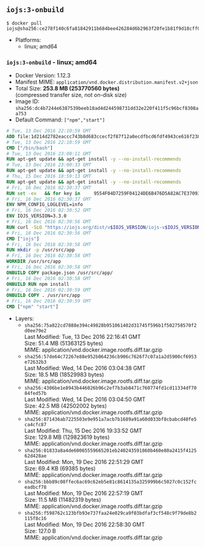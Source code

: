 ## `iojs:3-onbuild`

```console
$ docker pull iojs@sha256:ce278f140c6fa81842911b684bee426284d6b2963f20fe1b81f9d18cff0022a0
```

-	Platforms:
	-	linux; amd64

### `iojs:3-onbuild` - linux; amd64

-	Docker Version: 1.12.3
-	Manifest MIME: `application/vnd.docker.distribution.manifest.v2+json`
-	Total Size: **253.8 MB (253770560 bytes)**  
	(compressed transfer size, not on-disk size)
-	Image ID: `sha256:dc4b7244e6387539beeb18ad4d244598731dd32e220f411f5c96bcf8308aa753`
-	Default Command: `["npm","start"]`

```dockerfile
# Tue, 13 Dec 2016 22:10:59 GMT
ADD file:1d214d2782eaccc743b8d683ccecf2f87f12a0ecdfbcd6fdf4943ce616f23870 in / 
# Tue, 13 Dec 2016 22:10:59 GMT
CMD ["/bin/bash"]
# Tue, 13 Dec 2016 23:00:11 GMT
RUN apt-get update && apt-get install -y --no-install-recommends 		ca-certificates 		curl 		wget 	&& rm -rf /var/lib/apt/lists/*
# Tue, 13 Dec 2016 23:00:33 GMT
RUN apt-get update && apt-get install -y --no-install-recommends 		bzr 		git 		mercurial 		openssh-client 		subversion 				procps 	&& rm -rf /var/lib/apt/lists/*
# Thu, 15 Dec 2016 18:59:13 GMT
RUN apt-get update && apt-get install -y --no-install-recommends 		autoconf 		automake 		bzip2 		file 		g++ 		gcc 		imagemagick 		libbz2-dev 		libc6-dev 		libcurl4-openssl-dev 		libdb-dev 		libevent-dev 		libffi-dev 		libgdbm-dev 		libgeoip-dev 		libglib2.0-dev 		libjpeg-dev 		libkrb5-dev 		liblzma-dev 		libmagickcore-dev 		libmagickwand-dev 		libmysqlclient-dev 		libncurses-dev 		libpng-dev 		libpq-dev 		libreadline-dev 		libsqlite3-dev 		libssl-dev 		libtool 		libwebp-dev 		libxml2-dev 		libxslt-dev 		libyaml-dev 		make 		patch 		xz-utils 		zlib1g-dev 	&& rm -rf /var/lib/apt/lists/*
# Fri, 16 Dec 2016 02:30:37 GMT
RUN set -ex   && for key in     9554F04D7259F04124DE6B476D5A82AC7E37093B     94AE36675C464D64BAFA68DD7434390BDBE9B9C5     0034A06D9D9B0064CE8ADF6BF1747F4AD2306D93     FD3A5288F042B6850C66B31F09FE44734EB7990E     71DCFD284A79C3B38668286BC97EC7A07EDE3FC1     DD8F2338BAE7501E3DD5AC78C273792F7D83545D   ; do     gpg --keyserver ha.pool.sks-keyservers.net --recv-keys "$key"   ; done
# Fri, 16 Dec 2016 02:30:37 GMT
ENV NPM_CONFIG_LOGLEVEL=info
# Fri, 16 Dec 2016 02:30:52 GMT
ENV IOJS_VERSION=3.3.0
# Fri, 16 Dec 2016 02:30:56 GMT
RUN curl -SLO "https://iojs.org/dist/v$IOJS_VERSION/iojs-v$IOJS_VERSION-linux-x64.tar.gz"   && curl -SLO "https://iojs.org/dist/v$IOJS_VERSION/SHASUMS256.txt.asc"   && gpg --verify SHASUMS256.txt.asc   && grep " iojs-v$IOJS_VERSION-linux-x64.tar.gz\$" SHASUMS256.txt.asc | sha256sum -c -   && tar -xzf "iojs-v$IOJS_VERSION-linux-x64.tar.gz" -C /usr/local --strip-components=1   && rm "iojs-v$IOJS_VERSION-linux-x64.tar.gz" SHASUMS256.txt.asc
# Fri, 16 Dec 2016 02:30:56 GMT
CMD ["iojs"]
# Fri, 16 Dec 2016 02:30:58 GMT
RUN mkdir -p /usr/src/app
# Fri, 16 Dec 2016 02:30:58 GMT
WORKDIR /usr/src/app
# Fri, 16 Dec 2016 02:30:58 GMT
ONBUILD COPY package.json /usr/src/app/
# Fri, 16 Dec 2016 02:30:58 GMT
ONBUILD RUN npm install
# Fri, 16 Dec 2016 02:30:59 GMT
ONBUILD COPY . /usr/src/app
# Fri, 16 Dec 2016 02:30:59 GMT
CMD ["npm" "start"]
```

-	Layers:
	-	`sha256:75a822cd7888e394c49828b951061402d31745f596b1f502758570f2d0ee79e2`  
		Last Modified: Tue, 13 Dec 2016 22:16:41 GMT  
		Size: 51.4 MB (51363125 bytes)  
		MIME: application/vnd.docker.image.rootfs.diff.tar.gzip
	-	`sha256:57de64c72267e88e952b064236cb906c7626f7c07a1a2d5900cf6953e72632b3`  
		Last Modified: Wed, 14 Dec 2016 03:04:38 GMT  
		Size: 18.5 MB (18529983 bytes)  
		MIME: application/vnd.docker.image.rootfs.diff.tar.gzip
	-	`sha256:4306be1e8943b446026b96c2ef7b3ab8471c760774fd1cd11334df7084fed57b`  
		Last Modified: Wed, 14 Dec 2016 03:04:50 GMT  
		Size: 42.5 MB (42502002 bytes)  
		MIME: application/vnd.docker.image.rootfs.diff.tar.gzip
	-	`sha256:871436ab7225503e9e951a7acb7b1689a91a60d033bf8cbabcd40fe5ca4cfc87`  
		Last Modified: Thu, 15 Dec 2016 19:33:52 GMT  
		Size: 129.8 MB (129823619 bytes)  
		MIME: application/vnd.docker.image.rootfs.diff.tar.gzip
	-	`sha256:01833a8a4de60065559665201eb240243591860b460e80a2415f412562d428ae`  
		Last Modified: Mon, 19 Dec 2016 22:51:29 GMT  
		Size: 69.4 KB (69385 bytes)  
		MIME: application/vnd.docker.image.rootfs.diff.tar.gzip
	-	`sha256:bbb89c08ffec6ac69c62eb5e81c8614135a325999b6c5027c0c152fceadbcf78`  
		Last Modified: Mon, 19 Dec 2016 22:57:19 GMT  
		Size: 11.5 MB (11482319 bytes)  
		MIME: application/vnd.docker.image.rootfs.diff.tar.gzip
	-	`sha256:f598762c123bfb93e737faa24e029ca9f03bdfaf3cf548c9f79de8b2115f8c16`  
		Last Modified: Mon, 19 Dec 2016 22:58:30 GMT  
		Size: 127.0 B  
		MIME: application/vnd.docker.image.rootfs.diff.tar.gzip
